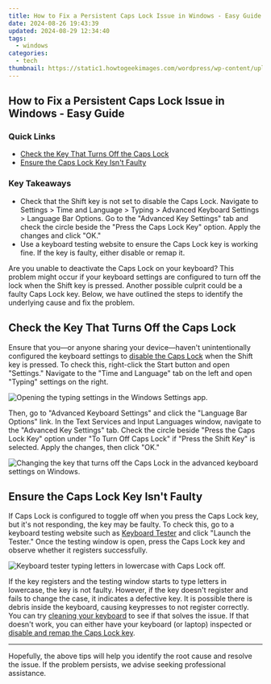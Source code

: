 ```yaml
---
title: How to Fix a Persistent Caps Lock Issue in Windows - Easy Guide
date: 2024-08-26 19:43:39
updated: 2024-08-29 12:34:40
tags:
  - windows
categories:
  - tech
thumbnail: https://static1.howtogeekimages.com/wordpress/wp-content/uploads/2024/01/53203036127_09b7b7c02a_o.jpg
---
```


## How to Fix a Persistent Caps Lock Issue in Windows - Easy Guide

### Quick Links

* [Check the Key That Turns Off the Caps Lock](https://vp-tips.techidaily.com/updated-unlock-picture-perfection-compreenhensive-facetune-review/)
* [Ensure the Caps Lock Key Isn't Faulty](https://tech-haven.techidaily.com/how-do-these-apps-harness-gpt-4s-power/)

### Key Takeaways

* Check that the Shift key is not set to disable the Caps Lock. Navigate to Settings > Time and Language > Typing > Advanced Keyboard Settings > Language Bar Options. Go to the "Advanced Key Settings" tab and check the circle beside the "Press the Caps Lock Key" option. Apply the changes and click "OK."
* Use a keyboard testing website to ensure the Caps Lock key is working fine. If the key is faulty, either disable or remap it.

 Are you unable to deactivate the Caps Lock on your keyboard? This problem might occur if your keyboard settings are configured to turn off the lock when the Shift key is pressed. Another possible culprit could be a faulty Caps Lock key. Below, we have outlined the steps to identify the underlying cause and fix the problem.

##  Check the Key That Turns Off the Caps Lock

 Ensure that you—or anyone sharing your device—haven't unintentionally configured the keyboard settings to [disable the Caps Lock](https://smart-video-editing.techidaily.com/new-2024-approved-take-your-video-editing-to-the-next-level-adobe-premiere-pro-on-mac/) when the Shift key is pressed. To check this, right-click the Start button and open "Settings." Navigate to the "Time and Language" tab on the left and open "Typing" settings on the right.

![Opening the typing settings in the Windows Settings app.](https://static1.howtogeekimages.com/wordpress/wp-content/uploads/2024/02/1-opening-the-typing-settings-in-the-windows-settings-app.jpg) 

 Then, go to "Advanced Keyboard Settings" and click the "Language Bar Options" link. In the Text Services and Input Languages window, navigate to the "Advanced Key Settings" tab. Check the circle beside "Press the Caps Lock Key" option under "To Turn Off Caps Lock" if "Press the Shift Key" is selected. Apply the changes, then click "OK."

![Changing the key that turns off the Caps Lock in the advanced keyboard settings on Windows.](https://static1.howtogeekimages.com/wordpress/wp-content/uploads/2024/02/2-changing-the-key-that-turns-off-the-caps-lock-in-the-advanced-keyboard-settings-on-windows.jpg) 

##  Ensure the Caps Lock Key Isn't Faulty

 If Caps Lock is configured to toggle off when you press the Caps Lock key, but it's not responding, the key may be faulty. To check this, go to a keyboard testing website such as [Keyboard Tester](https://www.keyboardtester.com/) and click "Launch the Tester." Once the testing window is open, press the Caps Lock key and observe whether it registers successfully.

![Keyboard tester typing letters in lowercase with Caps Lock off.](https://static1.howtogeekimages.com/wordpress/wp-content/uploads/2024/02/3-keyboard-tester-typing-letters-in-lowercase-with-caps-lock-off.jpg) 

 If the key registers and the testing window starts to type letters in lowercase, the key is not faulty. However, if the key doesn't register and fails to change the case, it indicates a defective key. It is possible there is debris inside the keyboard, causing keypresses to not register correctly. You can try [cleaning your keyboard](https://some-approaches.techidaily.com/accelerate-operations-master-document-handling-through-automation-technology-in-the-finance-sector/) to see if that solves the issue. If that doesn't work, you can either have your keyboard (or laptop) inspected or [disable and remap the Caps Lock key](https://extra-information.techidaily.com/constructing-premium-canon-timelapse-movies-for-2024/).

---

 Hopefully, the above tips will help you identify the root cause and resolve the issue. If the problem persists, we advise seeking professional assistance.

<ins class="adsbygoogle"
     style="display:block"
     data-ad-format="autorelaxed"
     data-ad-client="ca-pub-7571918770474297"
     data-ad-slot="1223367746"></ins>



<ins class="adsbygoogle"
     style="display:block"
     data-ad-client="ca-pub-7571918770474297"
     data-ad-slot="8358498916"
     data-ad-format="auto"
     data-full-width-responsive="true"></ins>
